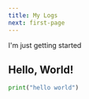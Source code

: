 ```yaml
---
title: My Logs
next: first-page
---
```


I'm just  getting started 


## Hello, World!

```python
print("hello world")

```
